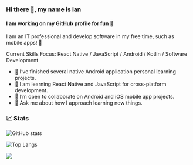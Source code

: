 ### Hi there 👋, my name is Ian
#### I am working on my GitHub profile for fun 🚀
I am an IT professional and develop software in my free time, such as mobile apps! 📱  

Current Skills Focus: React Native / JavaScript / Android / Kotlin / Software Development

- 🔭 I’ve finished several native Android application personal learning projects. 
- 🌱 I am learning React Native and JavaScript for cross-platform development.
- 👯 I’m open to collaborate on Android and iOS mobile app projects.
- 💬 Ask me about how I approach learning new things. 

### 📈 Stats

  ![GitHub stats](https://github-readme-stats.vercel.app/api?username=theianmay&count_private=true&show_icons=true&theme=transparent&hide_rank=false)
  
  ![Top Langs](https://github-readme-stats.vercel.app/api/top-langs/?username=theianmay)
  
  ![](https://komarev.com/ghpvc/?username=theianmay&style=for-the-badge&color=blue)
  

<!---
theianmay/theianmay is a ✨ special ✨ repository because its `README.md` (this file) appears on your GitHub profile.
You can click the Preview link to take a look at your changes.
--->
